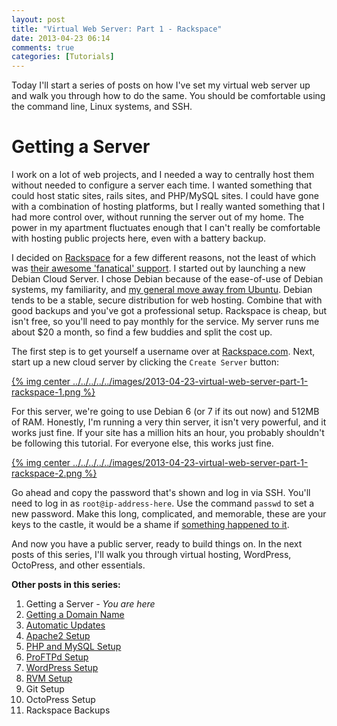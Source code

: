 ```yaml
---
layout: post
title: "Virtual Web Server: Part 1 - Rackspace"
date: 2013-04-23 06:14
comments: true
categories: [Tutorials]
---
```


Today I'll start a series of posts on how I've set my virtual web server up and walk you through how to do the same. You should be comfortable using the command line, Linux systems, and SSH.

# Getting a Server

I work on a lot of web projects, and I needed a way to centrally host them without needed to configure a server each time. I wanted something that could host static sites, rails sites, and PHP/MySQL sites. I could have gone with a combination of hosting platforms, but I really wanted something that I had more control over, without running the server out of my home. The power in my apartment fluctuates enough that I can't really be comfortable with hosting public projects here, even with a battery backup.

I decided on [Rackspace](http://www.rackspace.com/) for a few different reasons, not the least of which was [their awesome 'fanatical' support](http://samurailink3.com/blog/2013/04/09/rackspace/). I started out by launching a new Debian Cloud Server. I chose Debian because of the ease-of-use of Debian systems, my familiarity, and [my general move away from Ubuntu](http://samurailink3.com/blog/2013/04/13/the-move-away-from-ubuntu/). Debian tends to be a stable, secure distribution for web hosting. Combine that with good backups and you've got a professional setup. Rackspace is cheap, but isn't free, so you'll need to pay monthly for the service. My server runs me about $20 a month, so find a few buddies and split the cost up.

The first step is to get yourself a username over at [Rackspace.com](http://www.rackspace.com). Next, start up a new cloud server by clicking the `Create Server` button:

[{% img center ../../../../../images/2013-04-23-virtual-web-server-part-1-rackspace-1.png %}](../../../../../images/2013-04-23-virtual-web-server-part-1-rackspace-1-full.png)

For this server, we're going to use Debian 6 (or 7 if its out now) and 512MB of RAM. Honestly, I'm running a very thin server, it isn't very powerful, and it works just fine. If your site has a million hits an hour, you probably shouldn't be following this tutorial. For everyone else, this works just fine.

[{% img center ../../../../../images/2013-04-23-virtual-web-server-part-1-rackspace-2.png %}](../../../../../images/2013-04-23-virtual-web-server-part-1-rackspace-2-full.png)

Go ahead and copy the password that's shown and log in via SSH. You'll need to log in as `root@ip-address-here`. Use the command `passwd` to set a new password. Make this long, complicated, and memorable, these are your keys to the castle, it would be a shame if [something happened to it](http://25.media.tumblr.com/tumblr_lzk228Lb0Z1rnxi5bo1_500.gif).

And now you have a public server, ready to build things on. In the next posts of this series, I'll walk you through virtual hosting, WordPress, OctoPress, and other essentials.

**Other posts in this series:**

1. Getting a Server _- You are here_
2. [Getting a Domain Name](/blog/2013/04/23/virtual-web-server-part-2-hover/)
3. [Automatic Updates](/blog/2013/04/23/virtual-web-server-part-3-automatic-updates-in-debian/)
4. [Apache2 Setup](/blog/2013/04/28/virtual-web-server-part-4-apache-web-server/)
5. [PHP and MySQL Setup](/blog/2013/05/02/virtual-web-server-part-5-php-and-mysql-setup/)
6. [ProFTPd Setup](/blog/2013/05/09/virtual-web-server-part-6-proftpd-setup/)
7. [WordPress Setup](/blog/2013/05/09/virtual-web-server-part-7-wordpress-setup/)
8. [RVM Setup](/blog/2013/05/11/virtual-web-server-part-8-rvm-setup/)
9. Git Setup
10. OctoPress Setup
11. Rackspace Backups
